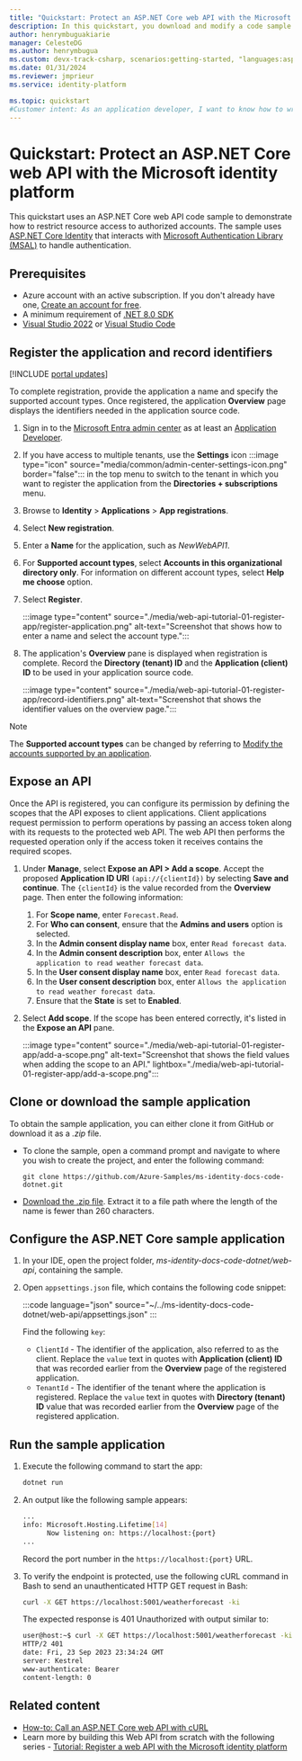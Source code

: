 ```yaml
---
title: "Quickstart: Protect an ASP.NET Core web API with the Microsoft identity platform"
description: In this quickstart, you download and modify a code sample that demonstrates how to protect an ASP.NET Core web API by using the Microsoft identity platform for authorization.
author: henrymbuguakiarie
manager: CelesteDG
ms.author: henrymbugua
ms.custom: devx-track-csharp, scenarios:getting-started, "languages:aspnet-core", mode-api, 
ms.date: 01/31/2024
ms.reviewer: jmprieur
ms.service: identity-platform

ms.topic: quickstart
#Customer intent: As an application developer, I want to know how to write an ASP.NET Core web API that uses the Microsoft identity platform to authorize API requests from clients.
---
```


# Quickstart: Protect an ASP.NET Core web API with the Microsoft identity platform

This quickstart uses an ASP.NET Core web API code sample to demonstrate how to restrict resource access to authorized accounts. The sample uses [ASP.NET Core Identity](/aspnet/core/security/authentication/identity) that interacts with [Microsoft Authentication Library (MSAL)](msal-overview.md) to handle authentication.


## Prerequisites

- Azure account with an active subscription. If you don't already have one, [Create an account for free](https://azure.microsoft.com/free/?WT.mc_id=A261C142F).
- A minimum requirement of [.NET 8.0 SDK](https://dotnet.microsoft.com/download/dotnet)
- [Visual Studio 2022](https://visualstudio.microsoft.com/vs/) or [Visual Studio Code](https://code.visualstudio.com/)

## Register the application and record identifiers

[!INCLUDE [portal updates](~/includes/portal-update.md)]

To complete registration, provide the application a name and specify the supported account types. Once registered, the application **Overview** page displays the identifiers needed in the application source code.

1. Sign in to the [Microsoft Entra admin center](https://entra.microsoft.com) as at least an [Application Developer](~/identity/role-based-access-control/permissions-reference.md#application-developer).
1. If you have access to multiple tenants, use the **Settings** icon :::image type="icon" source="media/common/admin-center-settings-icon.png" border="false"::: in the top menu to switch to the tenant in which you want to register the application from the **Directories + subscriptions** menu.
1. Browse to **Identity** > **Applications** > **App registrations**.
1. Select **New registration**.
1. Enter a **Name** for the application, such as *NewWebAPI1*.
1. For **Supported account types**, select **Accounts in this organizational directory only**. For information on different account types, select **Help me choose** option.
1. Select **Register**.

    :::image type="content" source="./media/web-api-tutorial-01-register-app/register-application.png" alt-text="Screenshot that shows how to enter a name and select the account type.":::

1. The application's **Overview** pane is displayed when registration is complete. Record the **Directory (tenant) ID** and the **Application (client) ID** to be used in your application source code.

    :::image type="content" source="./media/web-api-tutorial-01-register-app/record-identifiers.png" alt-text="Screenshot that shows the identifier values on the overview page.":::

>[!NOTE]
> The **Supported account types** can be changed by referring to [Modify the accounts supported by an application](howto-modify-supported-accounts.md).

## Expose an API

Once the API is registered, you can configure its permission by defining the scopes that the API exposes to client applications. Client applications request permission to perform operations by passing an access token along with its requests to the protected web API. The web API then performs the requested operation only if the access token it receives contains the required scopes.

1. Under **Manage**, select **Expose an API > Add a scope**. Accept the proposed **Application ID URI** `(api://{clientId})` by selecting **Save and continue**. The `{clientId}` is the value recorded from the **Overview** page. Then enter the following information:
    1. For **Scope name**, enter `Forecast.Read`.
    1. For **Who can consent**, ensure that the **Admins and users** option is selected.
    1. In the **Admin consent display name** box, enter `Read forecast data`.
    1. In the **Admin consent description** box, enter `Allows the application to read weather forecast data`.
    1. In the **User consent display name** box, enter `Read forecast data`.
    1. In the **User consent description** box, enter `Allows the application to read weather forecast data`.
    1. Ensure that the **State** is set to **Enabled**.
1. Select **Add scope**. If the scope has been entered correctly, it's listed in the **Expose an API** pane.

    :::image type="content" source="./media/web-api-tutorial-01-register-app/add-a-scope.png" alt-text="Screenshot that shows the field values when adding the scope to an API." lightbox="./media/web-api-tutorial-01-register-app/add-a-scope.png":::

## Clone or download the sample application

To obtain the sample application, you can either clone it from GitHub or download it as a *.zip* file.

- To clone the sample, open a command prompt and navigate to where you wish to create the project, and enter the following command:

  ```console
  git clone https://github.com/Azure-Samples/ms-identity-docs-code-dotnet.git
  ```

- [Download the .zip file](https://github.com/Azure-Samples/ms-identity-docs-code-dotnet/archive/refs/heads/main.zip). Extract it to a file path where the length of the name is fewer than 260 characters.

## Configure the ASP.NET Core sample application

1. In your IDE, open the project folder, *ms-identity-docs-code-dotnet/web-api*, containing the sample.
1. Open `appsettings.json` file, which contains the following code snippet:

    :::code language="json" source="~/../ms-identity-docs-code-dotnet/web-api/appsettings.json" :::

    Find the following `key`:

    - `ClientId` - The identifier of the application, also referred to as the client. Replace the `value` text in quotes with **Application (client) ID** that was recorded earlier from the **Overview** page of the registered application.
    - `TenantId` - The identifier of the tenant where the application is registered. Replace the `value` text in quotes with **Directory (tenant) ID** value that was recorded earlier from the **Overview** page of the registered application.

## Run the sample application

1. Execute the following command to start the app:

   ```bash
   dotnet run
   ```

1. An output like the following sample appears:

   ```bash
   ...
   info: Microsoft.Hosting.Lifetime[14]
         Now listening on: https://localhost:{port}
   ...
   ```

   Record the port number in the `https://localhost:{port}` URL.

1. To verify the endpoint is protected, use the following cURL command in Bash to send an unauthenticated HTTP GET request in Bash:

   ```bash
   curl -X GET https://localhost:5001/weatherforecast -ki
   ```

   The expected response is 401 Unauthorized with output similar to:

   ```bash
   user@host:~$ curl -X GET https://localhost:5001/weatherforecast -ki
   HTTP/2 401
   date: Fri, 23 Sep 2023 23:34:24 GMT
   server: Kestrel
   www-authenticate: Bearer
   content-length: 0
   ```

## Related content

- [How-to: Call an ASP.NET Core web API with cURL](howto-call-a-web-api-with-curl.md)
- Learn more by building this Web API from scratch with the following series - [Tutorial: Register a web API with the Microsoft identity platform](./web-app-tutorial-01-register-application.md)
